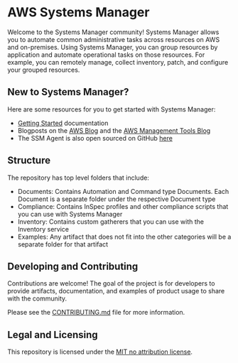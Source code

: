 # AWS Systems Manager
Welcome to the Systems Manager community! Systems Manager allows you to automate common administrative tasks across resources on AWS and on-premises. Using Systems Manager, you can group resources by application and automate operational tasks on those resources. For example, you can remotely manage, collect inventory, patch, and configure your grouped resources.

## New to Systems Manager?
Here are some resources for you to get started with Systems Manager:

* [Getting Started](https://docs.aws.amazon.com/systems-manager/latest/userguide/what-is-systems-manager.html) documentation
* Blogposts on the [AWS Blog](https://aws.amazon.com/blogs/aws/category/management-tools/amazon-ec2-systems-manager/) and the [AWS Management Tools Blog](https://aws.amazon.com/blogs/mt/category/management-tools/amazon-ec2-systems-manager/) 
* The SSM Agent is also open sourced on GitHub [here](https://github.com/aws/amazon-ssm-agent) 

## Structure
The repository has top level folders that include:

* Documents: Contains Automation and Command type Documents. Each Document is a separate folder under the respective Document type
* Compliance: Contains InSpec profiles and other compliance scripts that you can use with Systems Manager
* Inventory: Contains custom gatherers that you can use with the Inventory service
* Examples: Any artifact that does not fit into the other categories will be a separate folder for that artifact

## Developing and Contributing
Contributions are welcome! The goal of the project is for developers to provide artifacts, documentation, and examples of product usage to share with the community. 

Please see the [CONTRIBUTING.md](https://github.com/awslabs/amazon-ssm/blob/master/CONTRIBUTING.md) file for more information.

## Legal and Licensing
This repository is licensed under the [MIT no attribution license](https://github.com/awslabs/amazon-ssm/blob/master/LICENSE).
